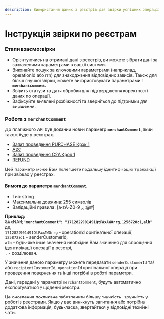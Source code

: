```yaml
---
description: Використання даних з реєстрів для звірки успішних операції.
---
```


# Інструкція звірки по реєстрам

### Етапи взаємозвірки

* Орієнтуючись на отримані дані з реєстрів, ви можете зібрати дані за зазначеними параметрами з вашої системи.&#x20;
* Виконайте пошук за ключовими параметрами (наприклад, operationId або rrn) для знаходження відповідних записів. Також для більш гнучкої звірки, можете використовувати параметрами з **`merchantComment`.**
* Звірить статуси та дати обробки для підтвердження коректності даних по операції.
* Зафіксуйте виявлені розбіжності та зверніться до підтримки для вирішення.



### Робота з  **`merchantComment`**

До платіжного API був доданий новий параметр **`merchantComment`**, який також буде у реєстрах.

* [Запит проведення PURCHASE Крок 1](https://docs.merchant.alb.ua/platizhni-metodi-h2h/purchase/zapit-provedennya-purchase-krok-1)&#x20;
* [A2C](https://docs.merchant.alb.ua/platizhni-metodi-h2h/a2c)&#x20;
* [Запит проведення C2A Крок 1](https://docs.merchant.alb.ua/platizhni-metodi-h2h/c2a/zapit-provedennya-c2a-krok-1)&#x20;
* [REFUND](https://docs.merchant.alb.ua/platizhni-metodi-h2h/refund)&#x20;

Цей параметр може Вам полегшети подальшу ідентифікацію транзакції при звірках у реєстрах.&#x20;

#### Вимоги до параметра **`merchantComment`.**

* Тип: string&#x20;
* Максимальна довжина: 255 символів&#x20;
* Валідаційні правила: \[a-zA-Z0-9 ,.;:@#$%'-=+1,256$]&#x20;

**Приклад:** \
&#xNAN;**`"merchantComment": "1712822901491QtPAxAWOrrg,1258728c1,alb"`**\
де, \
`1712822901491QtPAxAWOrrg` - operationId оригінальної операції, \
`1258728c1` - senderCustomerId, \
`alb` - будь-яке інше значення необхідне Вам значення для спрощення ідентифікації операції в реєстрі, \
`,` - розділювач.

У значення даного параметру можете передавати `senderCustomerId` та/або `recipientCustomerId`, `operationId` оригінальної операції при проведення повернення та інші потрібні в роботі параметри.

Дані, передані у параметрі `merchantComment`, будуть автоматично експортуватися у щоденні реєстри.

Це оновлення покликане забезпечити більшу гнучкість і зручність у роботі з реєстрами. Якщо у вас виникнуть запитання або потрібна додаткова інформація, будь-ласка, звертайтеся у відповідні технічні чати.







